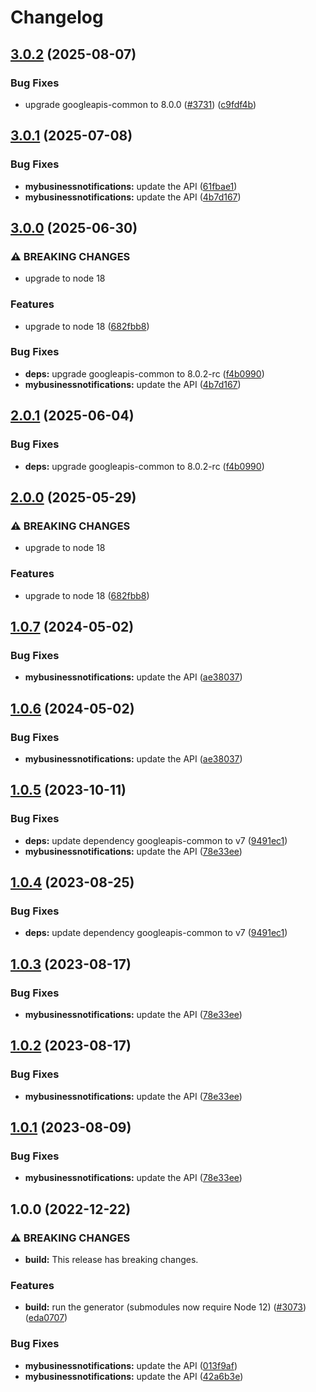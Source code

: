 # Changelog

## [3.0.2](https://github.com/googleapis/google-api-nodejs-client/compare/mybusinessnotifications-v3.0.1...mybusinessnotifications-v3.0.2) (2025-08-07)


### Bug Fixes

* upgrade googleapis-common to 8.0.0  ([#3731](https://github.com/googleapis/google-api-nodejs-client/issues/3731)) ([c9fdf4b](https://github.com/googleapis/google-api-nodejs-client/commit/c9fdf4b34d6c9bcf608eee35dd281d4680be9797))

## [3.0.1](https://github.com/googleapis/google-api-nodejs-client/compare/mybusinessnotifications-v3.0.0...mybusinessnotifications-v3.0.1) (2025-07-08)


### Bug Fixes

* **mybusinessnotifications:** update the API ([61fbae1](https://github.com/googleapis/google-api-nodejs-client/commit/61fbae196e03ee4f01f13166d1a0ba7c8f47ba1f))
* **mybusinessnotifications:** update the API ([4b7d167](https://github.com/googleapis/google-api-nodejs-client/commit/4b7d1677a61c48f12855b4402ff0c7ae861a33a0))

## [3.0.0](https://github.com/googleapis/google-api-nodejs-client/compare/mybusinessnotifications-v2.0.1...mybusinessnotifications-v3.0.0) (2025-06-30)


### ⚠ BREAKING CHANGES

* upgrade to node 18

### Features

* upgrade to node 18 ([682fbb8](https://github.com/googleapis/google-api-nodejs-client/commit/682fbb869189ae92b3e9a194d37d0548af0c1f92))


### Bug Fixes

* **deps:** upgrade googleapis-common to 8.0.2-rc ([f4b0990](https://github.com/googleapis/google-api-nodejs-client/commit/f4b099071040cfbcfe4a2e7d487d45ee93b369e0))
* **mybusinessnotifications:** update the API ([4b7d167](https://github.com/googleapis/google-api-nodejs-client/commit/4b7d1677a61c48f12855b4402ff0c7ae861a33a0))

## [2.0.1](https://github.com/googleapis/google-api-nodejs-client/compare/mybusinessnotifications-v2.0.0...mybusinessnotifications-v2.0.1) (2025-06-04)


### Bug Fixes

* **deps:** upgrade googleapis-common to 8.0.2-rc ([f4b0990](https://github.com/googleapis/google-api-nodejs-client/commit/f4b099071040cfbcfe4a2e7d487d45ee93b369e0))

## [2.0.0](https://github.com/googleapis/google-api-nodejs-client/compare/mybusinessnotifications-v1.0.7...mybusinessnotifications-v2.0.0) (2025-05-29)


### ⚠ BREAKING CHANGES

* upgrade to node 18

### Features

* upgrade to node 18 ([682fbb8](https://github.com/googleapis/google-api-nodejs-client/commit/682fbb869189ae92b3e9a194d37d0548af0c1f92))

## [1.0.7](https://github.com/googleapis/google-api-nodejs-client/compare/mybusinessnotifications-v1.0.6...mybusinessnotifications-v1.0.7) (2024-05-02)


### Bug Fixes

* **mybusinessnotifications:** update the API ([ae38037](https://github.com/googleapis/google-api-nodejs-client/commit/ae38037c11139e45813fd0306e3357129b036e1d))

## [1.0.6](https://github.com/googleapis/google-api-nodejs-client/compare/mybusinessnotifications-v1.0.5...mybusinessnotifications-v1.0.6) (2024-05-02)


### Bug Fixes

* **mybusinessnotifications:** update the API ([ae38037](https://github.com/googleapis/google-api-nodejs-client/commit/ae38037c11139e45813fd0306e3357129b036e1d))

## [1.0.5](https://github.com/googleapis/google-api-nodejs-client/compare/mybusinessnotifications-v1.0.4...mybusinessnotifications-v1.0.5) (2023-10-11)


### Bug Fixes

* **deps:** update dependency googleapis-common to v7 ([9491ec1](https://github.com/googleapis/google-api-nodejs-client/commit/9491ec1cdc3c413e7d73edcfcd59cf5c28a7c855))
* **mybusinessnotifications:** update the API ([78e33ee](https://github.com/googleapis/google-api-nodejs-client/commit/78e33ee56876c7920358c9a92363762e6a6a04b0))

## [1.0.4](https://github.com/googleapis/google-api-nodejs-client/compare/mybusinessnotifications-v1.0.3...mybusinessnotifications-v1.0.4) (2023-08-25)


### Bug Fixes

* **deps:** update dependency googleapis-common to v7 ([9491ec1](https://github.com/googleapis/google-api-nodejs-client/commit/9491ec1cdc3c413e7d73edcfcd59cf5c28a7c855))

## [1.0.3](https://github.com/googleapis/google-api-nodejs-client/compare/mybusinessnotifications-v1.0.2...mybusinessnotifications-v1.0.3) (2023-08-17)


### Bug Fixes

* **mybusinessnotifications:** update the API ([78e33ee](https://github.com/googleapis/google-api-nodejs-client/commit/78e33ee56876c7920358c9a92363762e6a6a04b0))

## [1.0.2](https://github.com/googleapis/google-api-nodejs-client/compare/mybusinessnotifications-v1.0.1...mybusinessnotifications-v1.0.2) (2023-08-17)


### Bug Fixes

* **mybusinessnotifications:** update the API ([78e33ee](https://github.com/googleapis/google-api-nodejs-client/commit/78e33ee56876c7920358c9a92363762e6a6a04b0))

## [1.0.1](https://github.com/googleapis/google-api-nodejs-client/compare/mybusinessnotifications-v1.0.0...mybusinessnotifications-v1.0.1) (2023-08-09)


### Bug Fixes

* **mybusinessnotifications:** update the API ([78e33ee](https://github.com/googleapis/google-api-nodejs-client/commit/78e33ee56876c7920358c9a92363762e6a6a04b0))

## 1.0.0 (2022-12-22)


### ⚠ BREAKING CHANGES

* **build:** This release has breaking changes.

### Features

* **build:** run the generator (submodules now require Node 12) ([#3073](https://github.com/googleapis/google-api-nodejs-client/issues/3073)) ([eda0707](https://github.com/googleapis/google-api-nodejs-client/commit/eda07079dadab46a80b6f9ede618f4f43030169e))


### Bug Fixes

* **mybusinessnotifications:** update the API ([013f9af](https://github.com/googleapis/google-api-nodejs-client/commit/013f9afdfeb7c4df4abd8907eb8a4af6e77177a0))
* **mybusinessnotifications:** update the API ([42a6b3e](https://github.com/googleapis/google-api-nodejs-client/commit/42a6b3ee0507736677c5fdff6b812c0b6951eae8))
